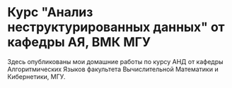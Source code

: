 # Курс "Анализ неструктурированных данных" от кафедры АЯ, ВМК МГУ
Здесь опубликованы мои домашние работы по курсу АНД от кафедры Алгоритмических Языков факультета Вычислительной Математики и Кибернетики, МГУ.
